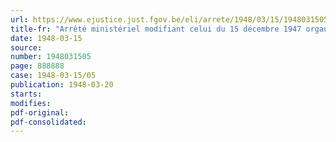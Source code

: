 ```yaml
---
url: https://www.ejustice.just.fgov.be/eli/arrete/1948/03/15/1948031505/justel
title-fr: "Arrêté ministériel modifiant celui du 15 décembre 1947 organisant la formation et le perfectionnement professionnels dans les métiers et négoces"
date: 1948-03-15
source:
number: 1948031505
page: 888888
case: 1948-03-15/05
publication: 1948-03-20
starts:
modifies:
pdf-original:
pdf-consolidated:
---
```


